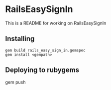 # RailsEasySignIn

This is a README for working on RailsEasySignIn

## Installing

```
gem build rails_easy_sign_in.gemspec
gem install <gempath>
```

## Deploying to rubygems

gem push <gempath>